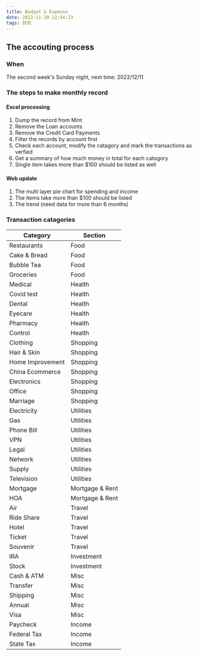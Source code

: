 ```yaml
---
title: Budget & Expense
date: 2022-11-20 22:54:23
tags: 财务
---
```


## The accouting process

### When

The second week's Sunday night, next time: 2022/12/11

### The steps to make monthly record

#### Excel processing

1. Dump the record from Mint
2. Remove the Loan accounts
3. Remove the Credit Card Payments
4. Filter the records by account first
5. Check each account, modify the catagory and mark the transactions as verfied
6. Get a summary of how much money in total for each catogory
7. Single item takes more than $100 should be listed as well

#### Web update

1. The multi layer pie chart for spending and income
2. The items take more than $100 should be listed
3. The trend (need data for more than 6 months)

### Transaction catagories

| Category         | Section         |
| ---------------- | --------------- |
| Restaurants      | Food            |
| Cake & Bread     | Food            |
| Bubble Tea       | Food            |
| Groceries        | Food            |
| Medical          | Health          |
| Covid test       | Health          |
| Dental           | Health          |
| Eyecare          | Health          |
| Pharmacy         | Health          |
| Control          | Health          |
| Clothing         | Shopping        |
| Hair & Skin      | Shopping        |
| Home Improvement | Shopping        |
| China Ecommerce  | Shopping        |
| Electronics      | Shopping        |
| Office           | Shopping        |
| Marriage         | Shopping        |
| Electricity      | Utilities       |
| Gas              | Utilities       |
| Phone Bill       | Utilities       |
| VPN              | Utilities       |
| Legal            | Utilities       |
| Network          | Utilities       |
| Supply           | Utilities       |
| Television       | Utilities       |
| Mortgage         | Mortgage & Rent |
| HOA              | Mortgage & Rent |
| Air              | Travel          |
| Ride Share       | Travel          |
| Hotel            | Travel          |
| Ticket           | Travel          |
| Souvenir         | Travel          |
| IRA              | Investment      |
| Stock            | Investment      |
| Cash & ATM       | Misc            |
| Transfer         | Misc            |
| Shipping         | Misc            |
| Annual           | Misc            |
| Visa             | Misc            |
| Paycheck         | Income          |
| Federal Tax      | Income          |
| State Tax        | Income          |